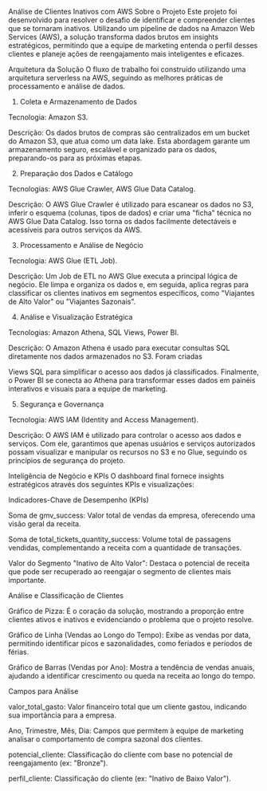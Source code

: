 Análise de Clientes Inativos com AWS
Sobre o Projeto
Este projeto foi desenvolvido para resolver o desafio de identificar e compreender clientes que se tornaram inativos. Utilizando um pipeline de dados na Amazon Web Services (AWS), a solução transforma dados brutos em insights estratégicos, permitindo que a equipe de marketing entenda o perfil desses clientes e planeje ações de reengajamento mais inteligentes e eficazes.


Arquitetura da Solução
O fluxo de trabalho foi construído utilizando uma arquitetura serverless na AWS, seguindo as melhores práticas de processamento e análise de dados.

1. Coleta e Armazenamento de Dados

Tecnologia: Amazon S3.


Descrição: Os dados brutos de compras são centralizados em um bucket do Amazon S3, que atua como um data lake. Esta abordagem garante um armazenamento seguro, escalável e organizado para os dados, preparando-os para as próximas etapas.


2. Preparação dos Dados e Catálogo

Tecnologias: AWS Glue Crawler, AWS Glue Data Catalog.


Descrição: O AWS Glue Crawler é utilizado para escanear os dados no S3, inferir o esquema (colunas, tipos de dados) e criar uma "ficha" técnica no AWS Glue Data Catalog. Isso torna os dados facilmente detectáveis e acessíveis para outros serviços da AWS.


3. Processamento e Análise de Negócio

Tecnologia: AWS Glue (ETL Job).


Descrição: Um Job de ETL no AWS Glue executa a principal lógica de negócio. Ele limpa e organiza os dados e, em seguida, aplica regras para classificar os clientes inativos em segmentos específicos, como "Viajantes de Alto Valor" ou "Viajantes Sazonais".

4. Análise e Visualização Estratégica

Tecnologias: Amazon Athena, SQL Views, Power BI.


Descrição: O Amazon Athena é usado para executar consultas SQL diretamente nos dados armazenados no S3. Foram criadas 

Views SQL para simplificar o acesso aos dados já classificados. Finalmente, o Power BI se conecta ao Athena para transformar esses dados em painéis interativos e visuais para a equipe de marketing.


5. Segurança e Governança

Tecnologia: AWS IAM (Identity and Access Management).


Descrição: O AWS IAM é utilizado para controlar o acesso aos dados e serviços. Com ele, garantimos que apenas usuários e serviços autorizados possam visualizar e manipular os recursos no S3 e no Glue, seguindo os princípios de segurança do projeto.

Inteligência de Negócio e KPIs
O dashboard final fornece insights estratégicos através dos seguintes KPIs e visualizações:

Indicadores-Chave de Desempenho (KPIs)

Soma de gmv_success: Valor total de vendas da empresa, oferecendo uma visão geral da receita.


Soma de total_tickets_quantity_success: Volume total de passagens vendidas, complementando a receita com a quantidade de transações.


Valor do Segmento "Inativo de Alto Valor": Destaca o potencial de receita que pode ser recuperado ao reengajar o segmento de clientes mais importante.

Análise e Classificação de Clientes

Gráfico de Pizza: É o coração da solução, mostrando a proporção entre clientes ativos e inativos e evidenciando o problema que o projeto resolve.


Gráfico de Linha (Vendas ao Longo do Tempo): Exibe as vendas por data, permitindo identificar picos e sazonalidades, como feriados e períodos de férias.


Gráfico de Barras (Vendas por Ano): Mostra a tendência de vendas anuais, ajudando a identificar crescimento ou queda na receita ao longo do tempo.

Campos para Análise

valor_total_gasto: Valor financeiro total que um cliente gastou, indicando sua importância para a empresa.


Ano, Trimestre, Mês, Dia: Campos que permitem à equipe de marketing analisar o comportamento de compra sazonal dos clientes.


potencial_cliente: Classificação do cliente com base no potencial de reengajamento (ex: "Bronze").


perfil_cliente: Classificação do cliente (ex: "Inativo de Baixo Valor").
